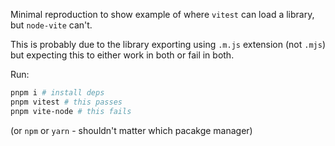 Minimal reproduction to show example of where `vitest` can load a library, but `node-vite` can't.

This is probably due to the library exporting using `.m.js` extension (not `.mjs`) but expecting this to either work in both or fail in both.

Run:

```sh
pnpm i # install deps
pnpm vitest # this passes
pnpm vite-node # this fails
```

(or `npm` or `yarn` - shouldn't matter which pacakge manager)